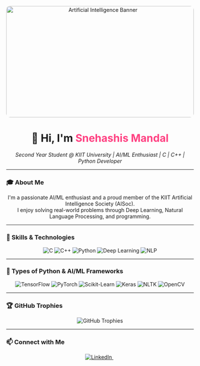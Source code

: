 <!-- AI-themed banner image at the top -->
<p align="center">
  <img src="https://images.unsplash.com/photo-1504384308090-c894fdcc538d?auto=format&fit=crop&w=1200&q=80" alt="Artificial Intelligence Banner" width="100%" style="max-height: 300px; object-fit: cover; border-radius: 10px;" />
</p>

<h1 align="center">👋 Hi, I'm <span style="color:#ff4081;">Snehashis Mandal</span></h1>
<p align="center">
  <em>Second Year Student @ KIIT University | AI/ML Enthusiast | C | C++ | Python Developer</em>
</p>

---

### 🎓 About Me

<p align="center">
  I'm a passionate AI/ML enthusiast and a proud member of the KIIT Artificial Intelligence Society (AISoc).<br />
  I enjoy solving real-world problems through Deep Learning, Natural Language Processing, and programming.
</p>

---

### 💼 Skills & Technologies

<p align="center">
  <img alt="C" src="https://img.shields.io/badge/C-00599C?style=for-the-badge&logo=c&logoColor=white" />
  <img alt="C++" src="https://img.shields.io/badge/C++-00599C?style=for-the-badge&logo=c%2B%2B&logoColor=white" />
  <img alt="Python" src="https://img.shields.io/badge/Python-3776AB?style=for-the-badge&logo=python&logoColor=white" />
  <img alt="Deep Learning" src="https://img.shields.io/badge/Deep_Learning-FF6F61?style=for-the-badge&logo=deeplearning.ai&logoColor=white" />
  <img alt="NLP" src="https://img.shields.io/badge/NLP-6A1B9A?style=for-the-badge&logo=apacheopenwhisk&logoColor=white" />
</p>

---

### 🐍 Types of Python & AI/ML Frameworks

<p align="center">
  <img alt="TensorFlow" src="https://img.shields.io/badge/TensorFlow-FF6F61?style=for-the-badge&logo=tensorflow&logoColor=white" />
  <img alt="PyTorch" src="https://img.shields.io/badge/PyTorch-EE4C2C?style=for-the-badge&logo=pytorch&logoColor=white" />
  <img alt="Scikit-Learn" src="https://img.shields.io/badge/Scikit--Learn-F7931E?style=for-the-badge&logo=scikitlearn&logoColor=white" />
  <img alt="Keras" src="https://img.shields.io/badge/Keras-D00000?style=for-the-badge&logo=keras&logoColor=white" />
  <img alt="NLTK" src="https://img.shields.io/badge/NLTK-FF6F61?style=for-the-badge&logo=python&logoColor=white" />
  <img alt="OpenCV" src="https://img.shields.io/badge/OpenCV-5C3EE8?style=for-the-badge&logo=opencv&logoColor=white" />
</p>

---

### 🏆 GitHub Trophies

<p align="center">
  <img src="https://github-profile-trophy.vercel.app/?username=IamSnehashis&theme=radical&row=1&column=5" alt="GitHub Trophies" />
</p>

---

### 📫 Connect with Me

<p align="center">
  <a href="https://www.linkedin.com/in/snehashismandal005" target="_blank" rel="noopener noreferrer">
    <img alt="LinkedIn" src="https://img.shields.io/badge/LinkedIn-Snehashis_Mandal-blue?style=for-the-badge&logo=linkedin&logoColor=white" />
  </a>
  &nbsp;
  <a href="mailto:mandalsnehashis05@gmail
